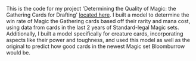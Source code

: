 This is the code for my project 'Determining the Quality of Magic: the Gathering Cards for Drafting' [located here](https://grantq9.github.io/MTG-Draft-Card-Quality/). I built a model to determine the win rate of Magic the Gathering cards based off their rarity and mana cost, using data from cards in the last 2 years of Standard-legal Magic sets. Additionally, I built a model specifically for creature cards, incorporating aspects like their power and toughness, and used this model as well as the original to predict how good cards in the newest Magic set Bloomburrow would be.
